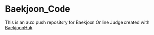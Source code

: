 # Baekjoon_Code
This is an auto push repository for Baekjoon Online Judge created with [BaekjoonHub](https://github.com/BaekjoonHub/BaekjoonHub).
